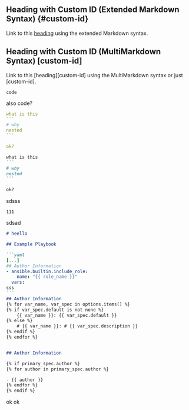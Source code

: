 ## Heading with Custom ID (Extended Markdown Syntax) {#custom-id}

Link to this [heading](#custom-id) using the extended Markdown syntax.

## Heading with Custom ID (MultiMarkdown Syntax) [custom-id]

Link to this [heading][custom-id] using the MultiMarkdown syntax or just
[custom-id].


```
code
```

also code?

````yaml
what is this
```
# why
nested
```

ok?

````


~~~markdown
what is this
```
# why
nested
```

ok?
~~~

sdsss


```jinja2
111
```

sdsad

~~~markdown
# heello

## Example Playbook

```yaml
[...]
## Author Information
- ansible.builtin.include_role:
    name: "{{ role_name }}"
  vars:
sss
```
## Author Information
{% for var_name, var_spec in options.items() %}
{% if var_spec.default is not none %}
    {{ var_name }}: {{ var_spec.default }}
{% else %}
    # {{ var_name }}: # {{ var_spec.description }}
{% endif %}
{% endfor %}


## Author Information

{% if primary_spec.author %}
{% for author in primary_spec.author %}

- {{ author }}
{% endfor %}
{% endif %}
~~~

ok
ok
